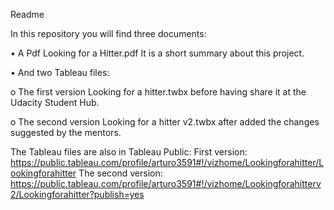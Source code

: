 Readme

In this repository you will find three documents:

•	A Pdf Looking for a Hitter.pdf It is a short summary about this project.

•	And two Tableau files:

o	The first version Looking for a hitter.twbx before having share it at the Udacity Student Hub.

o	The second version Looking for a hitter v2.twbx after added the changes suggested by the mentors.

The Tableau files are also in Tableau Public:
First version:
https://public.tableau.com/profile/arturo3591#!/vizhome/Lookingforahitter/Lookingforahitter
The second version:
https://public.tableau.com/profile/arturo3591#!/vizhome/Lookingforahitterv2/Lookingforahitter?publish=yes

